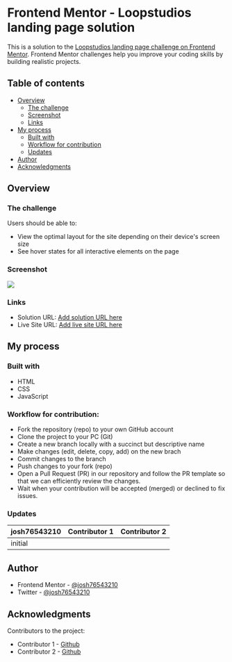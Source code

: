 # Frontend Mentor - Loopstudios landing page solution

This is a solution to the [Loopstudios landing page challenge on Frontend Mentor](https://www.frontendmentor.io/challenges/loopstudios-landing-page-N88J5Onjw). Frontend Mentor challenges help you improve your coding skills by building realistic projects.

## Table of contents

- [Overview](#overview)
  - [The challenge](#the-challenge)
  - [Screenshot](#screenshot)
  - [Links](#links)
- [My process](#my-process)
  - [Built with](#built-with)
  - [Workflow for contribution](#workflow-for-contribution)
  - [Updates](#updates)
- [Author](#author)
- [Acknowledgments](#acknowledgments)

## Overview

### The challenge

Users should be able to:

- View the optimal layout for the site depending on their device's screen size
- See hover states for all interactive elements on the page

### Screenshot

![](./screenshot.jpg)

### Links

- Solution URL: [Add solution URL here]()
- Live Site URL: [Add live site URL here]()

## My process

### Built with

- HTML
- CSS
- JavaScript

### Workflow for contribution:

- Fork the repository (repo) to your own GitHub account
- Clone the project to your PC (Git)
- Create a new branch locally with a succinct but descriptive name
- Make changes (edit, delete, copy, add) on the new brach
- Commit changes to the branch
- Push changes to your fork (repo)
- Open a Pull Request (PR) in our repository and follow the PR template so that we can efficiently review the changes.
- Wait when your contribution will be accepted (merged) or declined to fix issues.

### Updates

| josh76543210 | Contributor 1 | Contributor 2 |
| ------------ | ------------- | ------------- |
| initial      |               |               |

## Author

- Frontend Mentor - [@josh76543210](https://www.frontendmentor.io/profile/josh76543210)
- Twitter - [@josh76543210](https://www.twitter.com/josh76543210)

## Acknowledgments

Contributors to the project:

- Contributor 1 - [Github]()
- Contributor 2 - [Github]()
